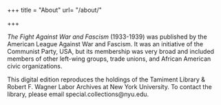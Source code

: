 +++
title = "About"
url= "/about/"

+++

<p><em>The Fight Against War and Fascism</em> (1933-1939) was published by the American League Against War and Fascism. It was an initiative of the Communist Party, USA, but its membership was very broad and included members of other left-wing groups, trade unions, and African American civic organizations. </p>
<p> This digital edition reproduces the holdings of the Tamiment Library &amp; Robert F. Wagner Labor Archives at New York University. To contact the library, please email special.collections@nyu.edu. </p>